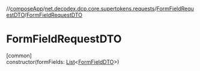 //[composeApp](../../../index.md)/[net.decodex.dcp.core.supertokens.requests](../index.md)/[FormFieldRequestDTO](index.md)/[FormFieldRequestDTO](-form-field-request-d-t-o.md)

# FormFieldRequestDTO

[common]\
constructor(formFields: [List](https://kotlinlang.org/api/latest/jvm/stdlib/kotlin.collections/-list/index.html)&lt;[FormFieldDTO](../-form-field-d-t-o/index.md)&gt;)
